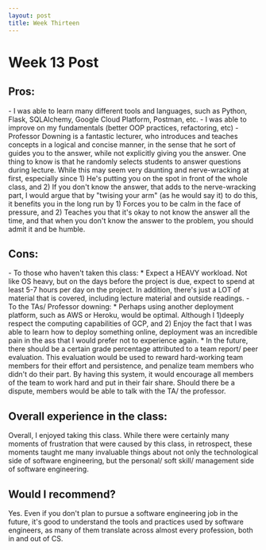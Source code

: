 ```yaml
---
layout: post
title: Week Thirteen
---
```


<h1> Week 13 Post </h1>
<h2>Pros:</h2>
  - I was able to learn many different tools and languages, such as Python, Flask, SQLAlchemy, Google Cloud Platform, Postman, etc.
  - I was able to improve on my fundamentals (better OOP practices, refactoring, etc)
  - Professor Downing is a fantastic lecturer, who introduces and teaches concepts in a logical and concise manner, in the sense that he sort of guides you to the answer, while not explicitly giving you the answer. 
    One thing to know is that he randomly selects students to answer questions during lecture. While this may seem very daunting and nerve-wracking at first, especially since 1) He's putting you
    on the spot in front of the whole class, and 2) If you don't know the answer, that adds to the nerve-wracking part, I would argue that by "twising your arm" (as he would say it)
    to do this, it benefits you in the long run by 1) Forces you to be calm in the face of pressure, and 2) Teaches you that it's okay to not know the answer all the time, and that
    when you don't know the answer to the problem, you should admit it and be humble. 
  
<h2>Cons:</h2>
  - To those who haven't taken this class:
    * Expect a HEAVY workload. Not like OS heavy, but on the days before the project is due, expect to spend at least 5-7 hours per day on the project.
      In addition, there's just a LOT of material that is covered, including lecture material and outside readings.
  - To the TAs/ Professor downing:
    * Perhaps using another deployment platform, such as AWS or Heroku, would be optimal. Although I 1)deeply respect the computing capabilities
    of GCP, and 2) Enjoy the fact that I was able to learn how to deploy something online, deployment was an incredible pain in the ass that I would
    prefer not to experience again.
    * In the future, there should be a certain grade percentage attributed to a team report/ peer evaluation. This evaluation would be used to 
    reward hard-working team members for their effort and persistence, and penalize team members who didn't do their part. By having this system,
    it would encourage all members of the team to work hard and put in their fair share. Should there be a dispute, members would be able to talk 
    with the TA/ the professor.
    
<h2>Overall experience in the class:</h2>
Overall, I enjoyed taking this class. While there were certainly many moments of frustration that were caused by this class, in retrospect,
these moments taught me many invaluable things about not only the technological side of software engineering, but the personal/ soft skill/ management side 
of software engineering.

<h2>Would I recommend?</h2>
Yes. Even if you don't plan to pursue a software engineering job in the future, it's good to understand the tools and practices used by software engineers,
as many of them translate across almost every profession, both in and out of CS.